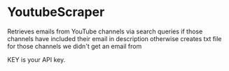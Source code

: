 # YoutubeScraper

Retrieves emails from YouTube channels via search queries if those channels have included their email in description otherwise creates txt file for those channels we didn't get an email from


KEY is your API key.
